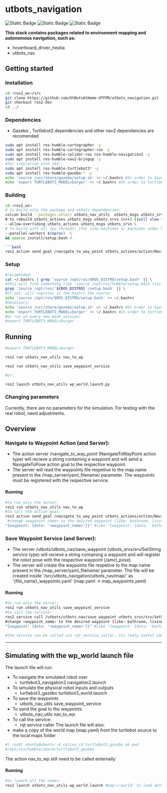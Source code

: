 # utbots_navigation

![Static Badge](https://img.shields.io/badge/ROS_Foxy-Not_Tested-red)
![Static Badge](https://img.shields.io/badge/ROS_Humble-Tested-green)
![Static Badge](https://img.shields.io/badge/ROS_Jazzy-Not_Tested-red)

**This stack contains packages related to environment mapping and autonomous navigation, such as:**

- hoverboard_driver_hestia
- utbots_nav

## Getting started

### Installation

```bash
cd <ros2_ws>/src
git clone https://github.com/UtBotsAtHome-UTFPR/utbots_navigation.git
git checkout ros2-dev
cd ../
```

### Dependencies

- Gazebo , Turtlebot3 dependencies and other nav2 dependencies are recomended

```bash
sudo apt install ros-humble-cartographer -y
sudo apt install ros-humble-cartographer-ros -y
sudo apt install ros-humble-rplidar-ros ros-humble-navigation2 -y
sudo apt install ros-humble-nav2-bringup -y
#for simulation with tb3:
sudo apt install ros-humble-turtlebot3* -y
sudo apt install ros-humble-gazebo-* -y
echo 'source /usr/share/gazebo/setup.sh' >> ~/.bashrc #In order to Gazebo to work
echo 'export TURTLEBOT3_MODEL=burger' >> ~/.bashrc #In order to turtlebot3 to work
```

### Building

```bash
cd <ros2_ws>
# to build only the package and utbots_dependencies:
colcon build --packages-select utbots_nav_utils  utbots_msgs utbots_srvs utbots_actions \
# to rebuild utbots_actions utbots_msgs utbots_srvs (c++) ((will slow the process))
--allow-overriding utbots_actions utbots_msgs utbots_srvs \ 
# to build with all cpu threads: [for slow machines or machines under heavy load: use n/2(n<=8) or n - 4(n>8)]
--parallel-workers $(nproc)  \ 
&& source install/setup.bash # 

```bash
ros2 action send_goal /navigate_to_way_point utbots_actions/action/NavigateToWayPoint "{waypoint: {data: 'bathroom'}}"
```
### Setup

```bash
#recomended:
cat ~/.bashrc | grep 'source /opt/ros/$ROS_DISTRO/setup.bash' || \
#this will find something like 'source /opt/ros/humble/setup.bash'(sic.*)
grep 'source /opt/ros/'${ROS_DISTRO}'/setup.bash' || \
#if not, will register in the bashrc the source
echo 'source /opt/ros/$ROS_DISTRO/setup.bash' >> ~/.bashrc 
#necessary:
echo 'source /usr/share/gazebo/setup.sh' >> ~/.bashrc #In order to Gazebo to work
echo 'export TURTLEBOT3_MODEL=burger' >> ~/.bashrc #In order to turtlebot3 to work
#or run on every new bash session:
#export TURTLEBOT3_MODEL=burger

```


## Running

```bash
#export TURTLEBOT3_MODEL=burger

ros2 run utbots_nav_utils nav_to_wp

ros2 run utbots_nav_utils save_waypoint_service

#or:

ros2 launch utbots_nav_utils wp_world.launch.py

```

### Changing parameters

Currently, there are no parameters for the simulation.
For testing with the real robot, need adjustments.

## Overview

### Navigate to Waypoint Action (and Server):

- The action server /navigate_to_way_point (NavigateToWayPoint action type) will recieve a string containing a waypoint and will send a NavigateToPose action goal to the respective waypoint.
- The server will read the waypoints file respetive to the map name present in the /map_server/yaml_filename/ parameter. The waypoints must be registered with the respective service.

#### Running
```bash
#to run only the server:
ros2 run utbots_nav_utils nav_to_wp
#to call the action goal:
ros2 action send_goal /navigate_to_way_point utbots_actions/action/NavigateToWayPoint \
 #change <waypoint_name> to the desired waypoint (like: bathroom, living_room, kitchen, etc. (sic.*))
"{waypoint: {data: '<waypoint_name>'}}" #like "{waypoint: {data: 'bathroom'}}"
```
### Save Waypoint Service (and Server):

- The server /utbots/utbots_nav/save_waypoint (utbots_srvs/srv/SetString service type) will recieve a string containing a waypoint and will register the robot pose with the respective waypoint (/amcl_pose).
- The server will create the waypoints file respetive to the map name present in the /map_server/yaml_filename/ parameter. The file will be created inside '<ros2-ws>/src/utbots_navigation/utbots_nav/map/' as '{file_name}_waypoints.yaml' (map.yaml -> map_waypoints.yaml)

#### Running
```bash
#to run only the server:
ros2 run utbots_nav_utils save_waypoint_service
#to call the service:
ros2 service call /utbots/utbots_nav/save_waypoint utbots_srvs/srv/SetString \
#change <waypoint_name> to the desired waypoint (like: bathroom, living_room, kitchen, etc. (sic.*))
"{waypoint: {data: '<waypoint_name>'}}" #like "{waypoint: {data: 'bathroom'}}"

#the service can be called via rqt_service_caller, its realy useful sometimes when the cli is buggy
```
---

## Simulating with the wp_world launch file

The launch file will run:
- To navigate the simulated robot over
    - turtlebot3_navigation2 navigation2.launch
- To simulate the physical robot inputs and outputs 
    - turtlebot3_gazebo turtlebot3_world.launch
- To save the waypoints
    - utbots_nav_utils save_waypoint_service
- To send the goal to the waypoints
    - utbots_nav_utils nav_to_wp
- To call the service:
    - rqt service caller
The launch file will also:
- make a copy of the world map (map.yaml) from the turtlebot source to the local maps folder
```bash
#(.ros0) ubuntu@ubuntu:~$ colcon_cd turtlebot3_gazebo && pwd
#/opt/ros/humble/share/turtlebot3_gazebo
```
The action nav_to_wp still need to be called externally


#### Running
```bash
#to launch all the nodes:
ros2 launch utbots_nav_utils wp_world.launch #map:='world' to load default world gazebo map
```
